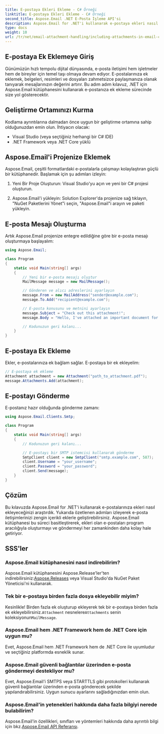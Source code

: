 ```yaml
---
title: E-postaya Ekleri Ekleme - C# Örneği
linktitle: E-postaya Ekleri Ekleme - C# Örneği
second_title: Aspose.Email .NET E-Posta İşleme API'si
description: Aspose.Email for .NET'i kullanarak e-postaya ekleri nasıl ekleyeceğinizi öğrenin. C# kod örneğiyle adım adım kılavuz.
type: docs
weight: 10
url: /tr/net/email-attachment-handling/including-attachments-in-email-csharp-example/
---
```


## E-postaya Ek Eklemeye Giriş

Günümüzün hızlı tempolu dijital dünyasında, e-posta iletişimi hem işletmeler hem de bireyler için temel taşı olmaya devam ediyor. E-postalarınıza ek eklemek, belgeleri, resimleri ve dosyaları zahmetsizce paylaşmanıza olanak tanıyarak mesajlarınızın değerini artırır. Bu adım adım kılavuz, .NET için Aspose.Email kütüphanesini kullanarak e-postanıza ek ekleme sürecinde size yol gösterecektir.

## Geliştirme Ortamınızı Kurma

Kodlama ayrıntılarına dalmadan önce uygun bir geliştirme ortamına sahip olduğunuzdan emin olun. İhtiyacın olacak:

- Visual Studio (veya seçtiğiniz herhangi bir C# IDE)
- .NET Framework veya .NET Core yüklü

## Aspose.Email'i Projenize Eklemek

Aspose.Email, çeşitli formatlardaki e-postalarla çalışmayı kolaylaştıran güçlü bir kütüphanedir. Başlamak için şu adımları izleyin:

1. Yeni Bir Proje Oluşturun: Visual Studio'yu açın ve yeni bir C# projesi oluşturun.

2. Aspose.Email'i yükleyin: Solution Explorer'da projenize sağ tıklayın, "NuGet Paketlerini Yönet"i seçin, "Aspose.Email"i arayın ve paketi yükleyin.

## E-posta Mesajı Oluşturma

Artık Aspose.Email projenize entegre edildiğine göre bir e-posta mesajı oluşturmaya başlayalım:

```csharp
using Aspose.Email;

class Program
{
    static void Main(string[] args)
    {
        // Yeni bir e-posta mesajı oluştur
        MailMessage message = new MailMessage();

        // Gönderen ve alıcı adreslerini ayarlayın
        message.From = new MailAddress("sender@example.com");
        message.To.Add("recipient@example.com");

        // E-posta konusunu ve metnini ayarlayın
        message.Subject = "Check out this attachment!";
        message.Body = "Hello, I've attached an important document for you.";

        // Kodunuzun geri kalanı...
    }
}
```

## E-postaya Ek Ekleme

Ekler, e-postalarınıza ek bağlam sağlar. E-postaya bir ek ekleyelim:

```csharp
// E-postaya ek ekleme
Attachment attachment = new Attachment("path_to_attachment.pdf");
message.Attachments.Add(attachment);
```

## E-postayı Gönderme

E-postanız hazır olduğunda gönderme zamanı:

```csharp
using Aspose.Email.Clients.Smtp;

class Program
{
    static void Main(string[] args)
    {
        // Kodunuzun geri kalanı...

        // E-postayı bir SMTP istemcisi kullanarak gönderme
        SmtpClient client = new SmtpClient("smtp.example.com", 587);
        client.Username = "your_username";
        client.Password = "your_password";
        client.Send(message);
    }
}
```

## Çözüm

Bu kılavuzda Aspose.Email for .NET'i kullanarak e-postalarınıza ekleri nasıl ekleyeceğinizi araştırdık. Yukarıda özetlenen adımları izleyerek e-posta iletişimlerinizi zengin içerikli eklerle geliştirebilirsiniz. Aspose.Email kütüphanesi bu süreci basitleştirerek, ekleri olan e-postaları program aracılığıyla oluşturmayı ve göndermeyi her zamankinden daha kolay hale getiriyor.

## SSS'ler

### Aspose.Email kütüphanesini nasıl indirebilirim?

 Aspose.Email kütüphanesini Aspose.Release'ler'ten indirebilirsiniz:[Aspose.Releases](https://releases.aspose.com/email/net/) veya Visual Studio'da NuGet Paket Yöneticisi'ni kullanarak.

### Tek bir e-postaya birden fazla dosya ekleyebilir miyim?

 Kesinlikle! Birden fazla ek oluşturup ekleyerek tek bir e-postaya birden fazla ek ekleyebilirsiniz.`Attachment` nesnelere`Attachments` senin koleksiyonun`MailMessage`.

### Aspose.Email hem .NET Framework hem de .NET Core için uygun mu?

Evet, Aspose.Email hem .NET Framework hem de .NET Core ile uyumludur ve seçtiğiniz platformda esneklik sunar.

### Aspose.Email güvenli bağlantılar üzerinden e-posta göndermeyi destekliyor mu?

Evet, Aspose.Email'i SMTPS veya STARTTLS gibi protokolleri kullanarak güvenli bağlantılar üzerinden e-posta gönderecek şekilde yapılandırabilirsiniz. Uygun sunucu ayarlarını sağladığınızdan emin olun.

### Aspose.Email'in yetenekleri hakkında daha fazla bilgiyi nerede bulabilirim?

 Aspose.Email'in özellikleri, sınıfları ve yöntemleri hakkında daha ayrıntılı bilgi için bkz.[Aspose.Email API Referansı](https://reference.aspose.com/email/net/).